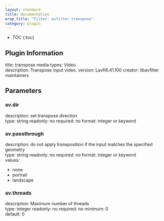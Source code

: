 ```yaml
---
layout: standard
title: Documentation
wrap_title: "Filter: avfilter.transpose"
category: plugin
---
```

* TOC
{:toc}

## Plugin Information

title: transpose
media types:
Video  
description: Transpose input video.
version: Lavfi6.41.100
creator: libavfilter maintainers

## Parameters

### av.dir

description:
set transpose direction  
type: string
readonly: no
required: no
format: integer or keyword  

### av.passthrough

description:
do not apply transposition if the input matches the specified geometry  
type: string
readonly: no
required: no
format: integer or keyword  
values:
* none
* portrait
* landscape

### av.threads

description:
Maximum number of threads  
type: integer
readonly: no
required: no
minimum: 0  
default: 0  

